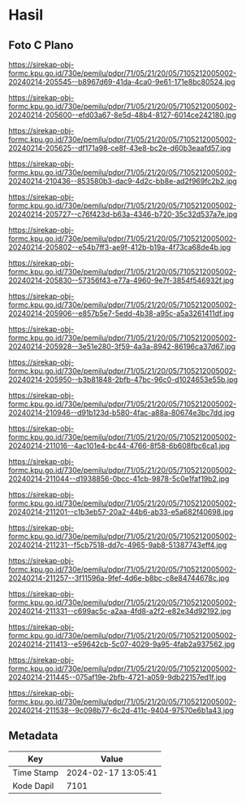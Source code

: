 # Hasil

## Foto C Plano

https://sirekap-obj-formc.kpu.go.id/730e/pemilu/pdpr/71/05/21/20/05/7105212005002-20240214-205545--b8967d69-41da-4ca0-9e61-171e8bc80524.jpg

https://sirekap-obj-formc.kpu.go.id/730e/pemilu/pdpr/71/05/21/20/05/7105212005002-20240214-205600--efd03a67-8e5d-48b4-8127-6014ce242180.jpg

https://sirekap-obj-formc.kpu.go.id/730e/pemilu/pdpr/71/05/21/20/05/7105212005002-20240214-205625--df171a98-ce8f-43e8-bc2e-d60b3eaafd57.jpg

https://sirekap-obj-formc.kpu.go.id/730e/pemilu/pdpr/71/05/21/20/05/7105212005002-20240214-210436--853580b3-dac9-4d2c-bb8e-ad2f969fc2b2.jpg

https://sirekap-obj-formc.kpu.go.id/730e/pemilu/pdpr/71/05/21/20/05/7105212005002-20240214-205727--c76f423d-b63a-4346-b720-35c32d537a7e.jpg

https://sirekap-obj-formc.kpu.go.id/730e/pemilu/pdpr/71/05/21/20/05/7105212005002-20240214-205802--e54b7ff3-ae9f-412b-b19a-4f73ca68de4b.jpg

https://sirekap-obj-formc.kpu.go.id/730e/pemilu/pdpr/71/05/21/20/05/7105212005002-20240214-205830--57356f43-e77a-4960-9e7f-3854f546932f.jpg

https://sirekap-obj-formc.kpu.go.id/730e/pemilu/pdpr/71/05/21/20/05/7105212005002-20240214-205906--e857b5e7-5edd-4b38-a95c-a5a3261411df.jpg

https://sirekap-obj-formc.kpu.go.id/730e/pemilu/pdpr/71/05/21/20/05/7105212005002-20240214-205928--3e51e280-3f59-4a3a-8942-86196ca37d67.jpg

https://sirekap-obj-formc.kpu.go.id/730e/pemilu/pdpr/71/05/21/20/05/7105212005002-20240214-205950--b3b81848-2bfb-47bc-96c0-d1024653e55b.jpg

https://sirekap-obj-formc.kpu.go.id/730e/pemilu/pdpr/71/05/21/20/05/7105212005002-20240214-210946--d91b123d-b580-4fac-a88a-80674e3bc7dd.jpg

https://sirekap-obj-formc.kpu.go.id/730e/pemilu/pdpr/71/05/21/20/05/7105212005002-20240214-211016--4ac101e4-bc44-4766-8f58-6b608fbc6ca1.jpg

https://sirekap-obj-formc.kpu.go.id/730e/pemilu/pdpr/71/05/21/20/05/7105212005002-20240214-211044--d1938856-0bcc-41cb-9878-5c0e1faf19b2.jpg

https://sirekap-obj-formc.kpu.go.id/730e/pemilu/pdpr/71/05/21/20/05/7105212005002-20240214-211201--c1b3eb57-20a2-44b6-ab33-e5a682f40698.jpg

https://sirekap-obj-formc.kpu.go.id/730e/pemilu/pdpr/71/05/21/20/05/7105212005002-20240214-211231--f5cb7518-dd7c-4965-9ab8-51387743eff4.jpg

https://sirekap-obj-formc.kpu.go.id/730e/pemilu/pdpr/71/05/21/20/05/7105212005002-20240214-211257--3f11596a-9fef-4d6e-b8bc-c8e84744678c.jpg

https://sirekap-obj-formc.kpu.go.id/730e/pemilu/pdpr/71/05/21/20/05/7105212005002-20240214-211331--c699ac5c-a2aa-4fd8-a2f2-e82e34d92192.jpg

https://sirekap-obj-formc.kpu.go.id/730e/pemilu/pdpr/71/05/21/20/05/7105212005002-20240214-211413--e59642cb-5c07-4029-9a95-4fab2a937562.jpg

https://sirekap-obj-formc.kpu.go.id/730e/pemilu/pdpr/71/05/21/20/05/7105212005002-20240214-211445--075af19e-2bfb-4721-a059-9db22157ed1f.jpg

https://sirekap-obj-formc.kpu.go.id/730e/pemilu/pdpr/71/05/21/20/05/7105212005002-20240214-211538--9c098b77-6c2d-411c-9404-97570e6b1a43.jpg


## Metadata

| Key        | Value               |
| ---------- | ------------------- |
| Time Stamp | 2024-02-17 13:05:41 |
| Kode Dapil | 7101                |



